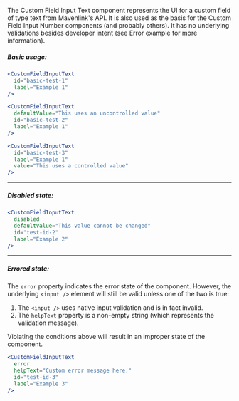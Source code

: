 The Custom Field Input Text component represents the UI for a custom field of type text from Mavenlink's API.
It is also used as the basis for the Custom Field Input Number components (and probably others).
It has no underlying validations besides developer intent (see Error example for more information).

##### Basic usage:

```jsx
<CustomFieldInputText
  id="basic-test-1"
  label="Example 1"
/>

<CustomFieldInputText
  defaultValue="This uses an uncontrolled value"
  id="basic-test-2"
  label="Example 1"
/>

<CustomFieldInputText
  id="basic-test-3"
  label="Example 1"
  value="This uses a controlled value"
/>
```
----
##### Disabled state:
```jsx
<CustomFieldInputText
  disabled
  defaultValue="This value cannot be changed"
  id="test-id-2"
  label="Example 2"
/>
```
----
##### Errored state:

The `error` property indicates the error state of the component.
However, the underlying `<input />` element will still be valid unless one of the two is true:

1. The `<input />` uses native input validation and is in fact invalid.
2. The `helpText` property is a non-empty string (which represents the validation message).

Violating the conditions above will result in an improper state of the component.

```jsx
<CustomFieldInputText
  error
  helpText="Custom error message here."
  id="test-id-3"
  label="Example 3"
/>
```
